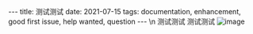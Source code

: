--- title: 测试测试 date: 2021-07-15 tags: documentation, enhancement, good first issue, help wanted, question ---
\n
测试测试 测试测试 ![image](https://user-images.githubusercontent.com/4601460/125738074-8fc03242-3b9b-4b27-a0b8-8adc1cfdff67.png)
